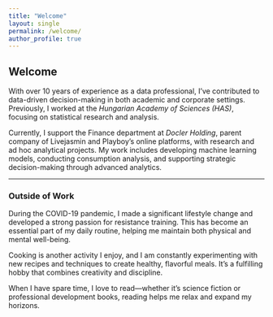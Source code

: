 ```yaml
---
title: "Welcome"
layout: single
permalink: /welcome/
author_profile: true
---
```


## Welcome

With over 10 years of experience as a data professional, I’ve contributed to data-driven decision-making in both academic and corporate settings. Previously, I worked at the *Hungarian Academy of Sciences (HAS)*, focusing on statistical research and analysis.

Currently, I support the Finance department at *Docler Holding*, parent company of Livejasmin and Playboy’s online platforms, with research and ad hoc analytical projects. My work includes developing machine learning models, conducting consumption analysis, and supporting strategic decision-making through advanced analytics.

---

### Outside of Work

During the COVID-19 pandemic, I made a significant lifestyle change and developed a strong passion for resistance training. This has become an essential part of my daily routine, helping me maintain both physical and mental well-being.

Cooking is another activity I enjoy, and I am constantly experimenting with new recipes and techniques to create healthy, flavorful meals. It’s a fulfilling hobby that combines creativity and discipline.

When I have spare time, I love to read—whether it’s science fiction or professional development books, reading helps me relax and expand my horizons.
